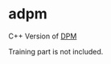 # adpm

C++ Version of [DPM](https://cs.brown.edu/~pff/papers/lsvm-pami.pdf)

Training part is not included.
